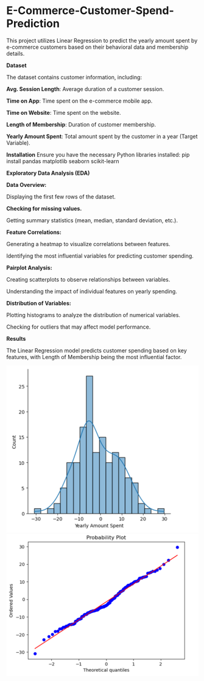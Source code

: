 # E-Commerce-Customer-Spend-Prediction

This project utilizes Linear Regression to predict the yearly amount spent by e-commerce customers based on their behavioral data and membership details.

**Dataset**

The dataset contains customer information, including:

**Avg. Session Length**: Average duration of a customer session.

**Time on App**: Time spent on the e-commerce mobile app.

**Time on Website**: Time spent on the website.

**Length of Membership**: Duration of customer membership.

**Yearly Amount Spent**: Total amount spent by the customer in a year (Target Variable).

**Installation**
Ensure you have the necessary Python libraries installed: pip install pandas matplotlib seaborn scikit-learn

**Exploratory Data Analysis (EDA)**

**Data Overview:**

Displaying the first few rows of the dataset.

**Checking for missing values.**

Getting summary statistics (mean, median, standard deviation, etc.).

**Feature Correlations:**

Generating a heatmap to visualize correlations between features.

Identifying the most influential variables for predicting customer spending.

**Pairplot Analysis:**

Creating scatterplots to observe relationships between variables.

Understanding the impact of individual features on yearly spending.

**Distribution of Variables:**

Plotting histograms to analyze the distribution of numerical variables.

Checking for outliers that may affect model performance.

**Results**

The Linear Regression model predicts customer spending based on key features, with Length of Membership being the most influential factor.

![image alt](https://github.com/foramgajjar/E-Commerce-Customer-Spend-Prediction/blob/6c30b4b04664713fad94e46fac10abb4ae93666e/img1.PNG)
![image alt](https://github.com/foramgajjar/E-Commerce-Customer-Spend-Prediction/blob/dd5beba3a1695ccda7520720ba37d87b9ba210be/img2.PNG)
